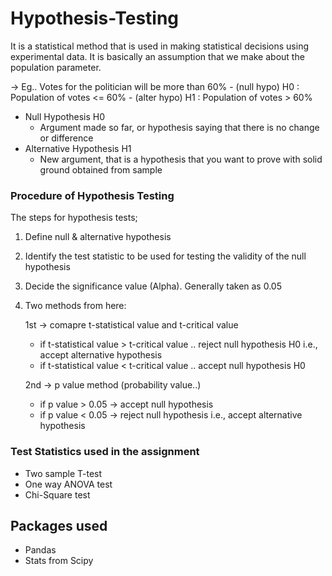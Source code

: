 # Hypothesis-Testing
It is a statistical method that is used in making statistical decisions using experimental data. It is basically an assumption that we make about the population parameter.

-> Eg.. Votes for the politician will be more than 60%
    - (null hypo) H0 : Population of votes <= 60%
    - (alter hypo) H1 : Population of votes > 60%
    
- Null Hypothesis H0
    - Argument made so far, or hypothesis saying that there is no change or difference
- Alternative Hypothesis H1
    - New argument, that is a hypothesis that you want to prove with solid ground obtained from sample
    
### Procedure of Hypothesis Testing
The steps for hypothesis tests;
1. Define null & alternative hypothesis
2. Identify the test statistic to be used for testing the validity of the null hypothesis
3. Decide the significance value (Alpha). Generally taken as 0.05
4. Two methods from here:

    1st
    -> comapre t-statistical value and t-critical value
    - if t-statistical value > t-critical value .. reject null hypothesis H0 i.e., accept alternative hypothesis
    - if t-statistical value < t-critical value .. accept null hypothesis H0

    2nd
    -> p value method
       (probability value..) 
    - if p value > 0.05 -> accept null hypothesis
    - if p value < 0.05 -> reject null hypothesis i.e., accept alternative hypothesis
    
    
### Test Statistics used in the assignment
  - Two sample T-test
  - One way ANOVA test
  - Chi-Square test

## Packages used
- Pandas
- Stats from Scipy
